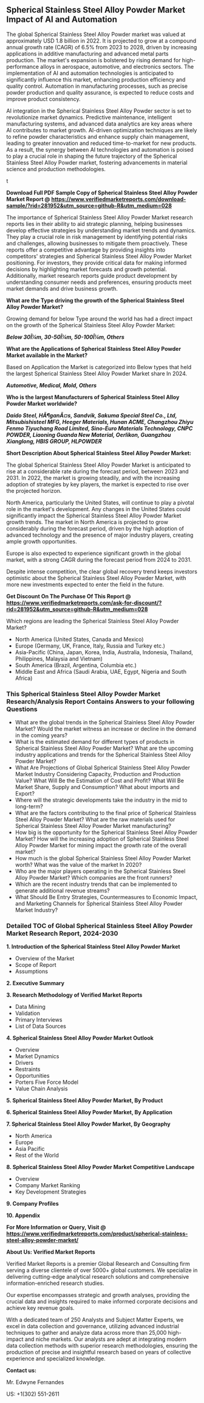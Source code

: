 <h2>Spherical Stainless Steel Alloy Powder Market Impact of AI and Automation</h2><p>The global Spherical Stainless Steel Alloy Powder market was valued at approximately USD 1.8 billion in 2022. It is projected to grow at a compound annual growth rate (CAGR) of 6.5% from 2023 to 2028, driven by increasing applications in additive manufacturing and advanced metal parts production. The market's expansion is bolstered by rising demand for high-performance alloys in aerospace, automotive, and electronics sectors. The implementation of AI and automation technologies is anticipated to significantly influence this market, enhancing production efficiency and quality control. Automation in manufacturing processes, such as precise powder production and quality assurance, is expected to reduce costs and improve product consistency.</p><p>AI integration in the Spherical Stainless Steel Alloy Powder sector is set to revolutionize market dynamics. Predictive maintenance, intelligent manufacturing systems, and advanced data analytics are key areas where AI contributes to market growth. AI-driven optimization techniques are likely to refine powder characteristics and enhance supply chain management, leading to greater innovation and reduced time-to-market for new products. As a result, the synergy between AI technologies and automation is poised to play a crucial role in shaping the future trajectory of the Spherical Stainless Steel Alloy Powder market, fostering advancements in material science and production methodologies.</p>t</p><p id="" class=""><strong>Download Full PDF Sample Copy of Spherical Stainless Steel Alloy Powder Market Report @ <a href="https://www.verifiedmarketreports.com/download-sample/?rid=281952&utm_source=github-R&utm_medium=028" target="_blank">https://www.verifiedmarketreports.com/download-sample/?rid=281952&utm_source=github-R&utm_medium=028</a></strong></p><p>The importance of&nbsp;Spherical Stainless Steel Alloy Powder Market research reports lies in their ability to aid strategic planning, helping businesses develop effective strategies by understanding market trends and dynamics. They play a crucial role in risk management by identifying potential risks and challenges, allowing businesses to mitigate them proactively. These reports offer a competitive advantage by providing insights into competitors' strategies and Spherical Stainless Steel Alloy Powder Market positioning. For investors, they provide critical data for making informed decisions by highlighting market forecasts and growth potential. Additionally, market research reports guide product development by understanding consumer needs and preferences, ensuring products meet market demands and drive business growth.</p><p><strong>What are the&nbsp;Type driving the growth of the Spherical Stainless Steel Alloy Powder Market?</strong></p><p id="" class="">Growing demand for below Type around the world has had a direct impact on the growth of the Spherical Stainless Steel Alloy Powder Market:</p><em><strong>Below 30Î¼m, 30-50Î¼m, 50-100Î¼m, Others</strong></em></p><strong>What are the&nbsp;Applications&nbsp;of Spherical Stainless Steel Alloy Powder Market available in the Market?</strong></p><p id="" class="">Based on Application the Market is categorized into Below types that held the largest Spherical Stainless Steel Alloy Powder Market share In 2024.</p><em><strong>Automotive, Medical, Mold, Others</strong></em></p><strong>Who is the largest Manufacturers of Spherical Stainless Steel Alloy Powder Market worldwide?</strong></p><p><em><strong>Daido Steel, HÃ¶ganÃ¤s, Sandvik, Sakuma Special Steel Co., Ltd, Mitsubishisteel MFG, Heeger Materials, Hunan ACME, Changzhou Zhiyu Fenmo Tiyuchang Road Limited, Sino-Euro Materials Technology, CNPC POWDER, Liaoning Guanda New Material, Oerlikon, Guangzhou Xianglong, HBIS GROUP, HLPOWDER</strong></em></p><p id="" class=""><strong>Short Description About Spherical Stainless Steel Alloy Powder Market:</strong></p><p>The global Spherical Stainless Steel Alloy Powder Market is anticipated to rise at a considerable rate during the forecast period, between 2023 and 2031. In 2022, the market is growing steadily, and with the increasing adoption of strategies by key players, the market is expected to rise over the projected horizon.</p><p>North America, particularly the United States, will continue to play a pivotal role in the market's development. Any changes in the United States could significantly impact the Spherical Stainless Steel Alloy Powder Market growth trends. The market in North America is projected to grow considerably during the forecast period, driven by the high adoption of advanced technology and the presence of major industry players, creating ample growth opportunities.</p><p>Europe is also expected to experience significant growth in the global market, with a strong CAGR during the forecast period from 2024 to 2031.</p><p>Despite intense competition, the clear global recovery trend keeps investors optimistic about the Spherical Stainless Steel Alloy Powder Market, with more new investments expected to enter the field in the future.</p><p id="" class=""><strong>Get Discount On The Purchase Of This Report @ <a href="https://www.verifiedmarketreports.com/ask-for-discount/?rid=281952&utm_source=github-R&utm_medium=028" target="_blank">https://www.verifiedmarketreports.com/ask-for-discount/?rid=281952&utm_source=github-R&utm_medium=028</a></strong></p>Which regions are leading the Spherical Stainless Steel Alloy Powder Market?</p><ul><li>North America (United States, Canada and Mexico)</li><li>Europe (Germany, UK, France, Italy, Russia and Turkey etc.)</li><li>Asia-Pacific (China, Japan, Korea, India, Australia, Indonesia, Thailand, Philippines, Malaysia and Vietnam)</li><li>South America (Brazil, Argentina, Columbia etc.)</li><li>Middle East and Africa (Saudi Arabia, UAE, Egypt, Nigeria and South Africa)</li></ul><h3 id="" class="">This Spherical Stainless Steel Alloy Powder Market Research/Analysis Report Contains Answers to your following Questions</h3><ul><li>What are the global trends in the Spherical Stainless Steel Alloy Powder Market? Would the market witness an increase or decline in the demand in the coming years?</li><li>What is the estimated demand for different types of products in Spherical Stainless Steel Alloy Powder Market? What are the upcoming industry applications and trends for the Spherical Stainless Steel Alloy Powder Market?</li><li>What Are Projections of Global Spherical Stainless Steel Alloy Powder Market Industry Considering Capacity, Production and Production Value? What Will Be the Estimation of Cost and Profit? What Will Be Market Share, Supply and Consumption? What about imports and Export?</li><li>Where will the strategic developments take the industry in the mid to long-term?</li><li>What are the factors contributing to the final price of Spherical Stainless Steel Alloy Powder Market? What are the raw materials used for Spherical Stainless Steel Alloy Powder Market manufacturing?</li><li>How big is the opportunity for the Spherical Stainless Steel Alloy Powder Market? How will the increasing adoption of Spherical Stainless Steel Alloy Powder Market for mining impact the growth rate of the overall market?</li><li>How much is the global Spherical Stainless Steel Alloy Powder Market worth? What was the value of the market In 2020?</li><li>Who are the major players operating in the Spherical Stainless Steel Alloy Powder Market? Which companies are the front runners?</li><li>Which are the recent industry trends that can be implemented to generate additional revenue streams?</li><li>What Should Be Entry Strategies, Countermeasures to Economic Impact, and Marketing Channels for Spherical Stainless Steel Alloy Powder Market Industry?</li></ul><h3 id="" class="">Detailed TOC of Global Spherical Stainless Steel Alloy Powder Market Research Report, 2024-2030</h3><p id="" class=""><strong>1. Introduction of the Spherical Stainless Steel Alloy Powder Market</strong></p><ul><li>Overview of the Market</li><li>Scope of Report</li><li>Assumptions</li></ul><p id="" class=""><strong>2. Executive Summary</strong></p><p id="" class=""><strong>3. Research Methodology of Verified Market Reports</strong></p><ul><li>Data Mining</li><li>Validation</li><li>Primary Interviews</li><li>List of Data Sources</li></ul><p id="" class=""><strong>4. Spherical Stainless Steel Alloy Powder Market Outlook</strong></p><ul><li>Overview</li><li>Market Dynamics</li><li>Drivers</li><li>Restraints</li><li>Opportunities</li><li>Porters Five Force Model</li><li>Value Chain Analysis</li></ul><p id="" class=""><strong>5. Spherical Stainless Steel Alloy Powder Market, By Product</strong></p><p id="" class=""><strong>6. Spherical Stainless Steel Alloy Powder Market, By Application</strong></p><p id="" class=""><strong>7. Spherical Stainless Steel Alloy Powder Market, By Geography</strong></p><ul><li>North America</li><li>Europe</li><li>Asia Pacific</li><li>Rest of the World</li></ul><p id="" class=""><strong>8. Spherical Stainless Steel Alloy Powder Market Competitive Landscape</strong></p><ul><li>Overview</li><li>Company Market Ranking</li><li>Key Development Strategies</li></ul><p id="" class=""><strong>9. Company Profiles</strong></p><p id="" class=""><strong>10. Appendix</strong></p><p id="" class=""><strong>For More Information or Query, Visit @ <a href="https://www.verifiedmarketreports.com/product/spherical-stainless-steel-alloy-powder-market/" target="_blank">https://www.verifiedmarketreports.com/product/spherical-stainless-steel-alloy-powder-market/</a></strong></p><p id="" class=""><strong>About Us: Verified Market Reports</strong></p><p id="" class="">Verified Market Reports is a premier Global Research and Consulting firm serving a diverse clientele of over 5000+ global customers. We specialize in delivering cutting-edge analytical research solutions and comprehensive information-enriched research studies.</p><p id="" class="">Our expertise encompasses strategic and growth analyses, providing the crucial data and insights required to make informed corporate decisions and achieve key revenue goals.</p><p id="" class="">With a dedicated team of 250 Analysts and Subject Matter Experts, we excel in data collection and governance, utilizing advanced industrial techniques to gather and analyze data across more than 25,000 high-impact and niche markets. Our analysts are adept at integrating modern data collection methods with superior research methodologies, ensuring the production of precise and insightful research based on years of collective experience and specialized knowledge.</p><p id="" class=""><strong>Contact us:</strong></p><p id="" class="">Mr. Edwyne Fernandes</p><p id="" class="">US: +1(302) 551-2611</p>